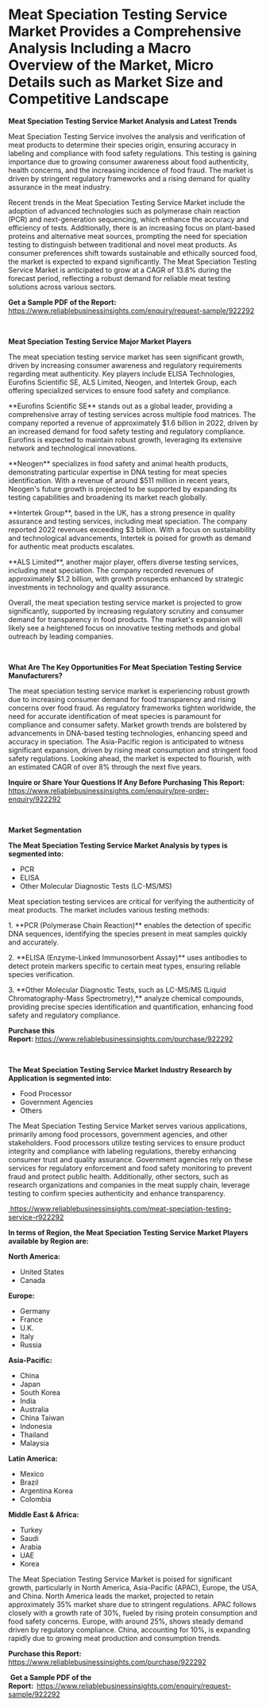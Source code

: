 <p><h1>Meat Speciation Testing Service Market Provides a Comprehensive Analysis Including a Macro Overview of the Market, Micro Details such as Market Size and Competitive Landscape</h1></p><p><strong>Meat Speciation Testing Service Market Analysis and Latest Trends</strong></p>
<p><p>Meat Speciation Testing Service involves the analysis and verification of meat products to determine their species origin, ensuring accuracy in labeling and compliance with food safety regulations. This testing is gaining importance due to growing consumer awareness about food authenticity, health concerns, and the increasing incidence of food fraud. The market is driven by stringent regulatory frameworks and a rising demand for quality assurance in the meat industry.</p><p>Recent trends in the Meat Speciation Testing Service Market include the adoption of advanced technologies such as polymerase chain reaction (PCR) and next-generation sequencing, which enhance the accuracy and efficiency of tests. Additionally, there is an increasing focus on plant-based proteins and alternative meat sources, prompting the need for speciation testing to distinguish between traditional and novel meat products. As consumer preferences shift towards sustainable and ethically sourced food, the market is expected to expand significantly. The Meat Speciation Testing Service Market is anticipated to grow at a CAGR of 13.8% during the forecast period, reflecting a robust demand for reliable meat testing solutions across various sectors.</p></p>
<p><strong>Get a Sample PDF of the Report:&nbsp;</strong> <a href="https://www.reliablebusinessinsights.com/enquiry/request-sample/922292?utm_campaign=3521&utm_medium=2&utm_source=Github&utm_content=ia&utm_term=18042025&utm_id=meat-speciation-testing-service">https://www.reliablebusinessinsights.com/enquiry/request-sample/922292</a></p>
<p>&nbsp;</p>
<p><strong>Meat Speciation Testing Service Major Market Players</strong></p>
<p><p>The meat speciation testing service market has seen significant growth, driven by increasing consumer awareness and regulatory requirements regarding meat authenticity. Key players include ELISA Technologies, Eurofins Scientific SE, ALS Limited, Neogen, and Intertek Group, each offering specialized services to ensure food safety and compliance.</p><p>**Eurofins Scientific SE** stands out as a global leader, providing a comprehensive array of testing services across multiple food matrices. The company reported a revenue of approximately $1.6 billion in 2022, driven by an increased demand for food safety testing and regulatory compliance. Eurofins is expected to maintain robust growth, leveraging its extensive network and technological innovations.</p><p>**Neogen** specializes in food safety and animal health products, demonstrating particular expertise in DNA testing for meat species identification. With a revenue of around $511 million in recent years, Neogen's future growth is projected to be supported by expanding its testing capabilities and broadening its market reach globally.</p><p>**Intertek Group**, based in the UK, has a strong presence in quality assurance and testing services, including meat speciation. The company reported 2022 revenues exceeding $3 billion. With a focus on sustainability and technological advancements, Intertek is poised for growth as demand for authentic meat products escalates.</p><p>**ALS Limited**, another major player, offers diverse testing services, including meat speciation. The company recorded revenues of approximately $1.2 billion, with growth prospects enhanced by strategic investments in technology and quality assurance.</p><p>Overall, the meat speciation testing service market is projected to grow significantly, supported by increasing regulatory scrutiny and consumer demand for transparency in food products. The market's expansion will likely see a heightened focus on innovative testing methods and global outreach by leading companies.</p></p>
<p>&nbsp;</p>
<p><strong>What Are The Key Opportunities For Meat Speciation Testing Service Manufacturers?</strong></p>
<p><p>The meat speciation testing service market is experiencing robust growth due to increasing consumer demand for food transparency and rising concerns over food fraud. As regulatory frameworks tighten worldwide, the need for accurate identification of meat species is paramount for compliance and consumer safety. Market growth trends are bolstered by advancements in DNA-based testing technologies, enhancing speed and accuracy in speciation. The Asia-Pacific region is anticipated to witness significant expansion, driven by rising meat consumption and stringent food safety regulations. Looking ahead, the market is expected to flourish, with an estimated CAGR of over 8% through the next five years.</p></p>
<p><strong>Inquire or Share Your Questions If Any Before Purchasing This Report:</strong> <a href="https://www.reliablebusinessinsights.com/enquiry/pre-order-enquiry/922292?utm_campaign=3521&utm_medium=2&utm_source=Github&utm_content=ia&utm_term=18042025&utm_id=meat-speciation-testing-service">https://www.reliablebusinessinsights.com/enquiry/pre-order-enquiry/922292</a></p>
<p>&nbsp;</p>
<p><strong>Market Segmentation</strong></p>
<p><strong>The Meat Speciation Testing Service Market Analysis by types is segmented into:</strong></p>
<p><ul><li>PCR</li><li>ELISA</li><li>Other Molecular Diagnostic Tests (LC-MS/MS)</li></ul></p>
<p><p>Meat speciation testing services are critical for verifying the authenticity of meat products. The market includes various testing methods: </p><p>1. **PCR (Polymerase Chain Reaction)** enables the detection of specific DNA sequences, identifying the species present in meat samples quickly and accurately. </p><p>2. **ELISA (Enzyme-Linked Immunosorbent Assay)** uses antibodies to detect protein markers specific to certain meat types, ensuring reliable species verification. </p><p>3. **Other Molecular Diagnostic Tests, such as LC-MS/MS (Liquid Chromatography-Mass Spectrometry),** analyze chemical compounds, providing precise species identification and quantification, enhancing food safety and regulatory compliance.</p></p>
<p><strong>Purchase this Report:&nbsp;</strong><a href="https://www.reliablebusinessinsights.com/purchase/922292?utm_campaign=3521&utm_medium=2&utm_source=Github&utm_content=ia&utm_term=18042025&utm_id=meat-speciation-testing-service">https://www.reliablebusinessinsights.com/purchase/922292</a></p>
<p>&nbsp;</p>
<p><strong>The Meat Speciation Testing Service Market Industry Research by Application is segmented into:</strong></p>
<p><ul><li>Food Processor</li><li>Government Agencies</li><li>Others</li></ul></p>
<p><p>The Meat Speciation Testing Service Market serves various applications, primarily among food processors, government agencies, and other stakeholders. Food processors utilize testing services to ensure product integrity and compliance with labeling regulations, thereby enhancing consumer trust and quality assurance. Government agencies rely on these services for regulatory enforcement and food safety monitoring to prevent fraud and protect public health. Additionally, other sectors, such as research organizations and companies in the meat supply chain, leverage testing to confirm species authenticity and enhance transparency.</p></p>
<p><a href="https://www.reliablebusinessinsights.com/meat-speciation-testing-service-r922292?utm_campaign=3521&utm_medium=2&utm_source=Github&utm_content=ia&utm_term=18042025&utm_id=meat-speciation-testing-service">&nbsp;https://www.reliablebusinessinsights.com/meat-speciation-testing-service-r922292</a></p>
<p><strong>In terms of Region, the Meat Speciation Testing Service Market Players available by Region are:</strong></p>
<p>
    <p> <strong> North America: </strong>
        <ul>
            <li>United States</li>
            <li>Canada</li>
        </ul>
        </p> 
    <p> <strong> Europe: </strong>
        <ul>
            <li>Germany</li>
            <li>France</li>
            <li>U.K.</li>
            <li>Italy</li>
            <li>Russia</li>
        </ul>
        </p> 
    <p> <strong> Asia-Pacific: </strong>
        <ul>
            <li>China</li>
            <li>Japan</li>
            <li>South Korea</li>
            <li>India</li>
            <li>Australia</li>
            <li>China Taiwan</li>
            <li>Indonesia</li>
            <li>Thailand</li>
            <li>Malaysia</li>
        </ul>
        </p> 
    <p> <strong> Latin America: </strong>
        <ul>
            <li>Mexico</li>
            <li>Brazil</li>
            <li>Argentina Korea</li>
            <li>Colombia</li>
        </ul>
        </p> 
    <p> <strong> Middle East & Africa: </strong>
        <ul>
            <li>Turkey</li>
            <li>Saudi</li>
            <li>Arabia</li>
            <li>UAE</li>
            <li>Korea</li>
        </ul>
    </p>
    </p>
<p><p>The Meat Speciation Testing Service Market is poised for significant growth, particularly in North America, Asia-Pacific (APAC), Europe, the USA, and China. North America leads the market, projected to retain approximately 35% market share due to stringent regulations. APAC follows closely with a growth rate of 30%, fueled by rising protein consumption and food safety concerns. Europe, with around 25%, shows steady demand driven by regulatory compliance. China, accounting for 10%, is expanding rapidly due to growing meat production and consumption trends.</p></p>
<p><strong>Purchase this Report: </strong><a href="https://www.reliablebusinessinsights.com/purchase/922292?utm_campaign=3521&utm_medium=2&utm_source=Github&utm_content=ia&utm_term=18042025&utm_id=meat-speciation-testing-service">https://www.reliablebusinessinsights.com/purchase/922292</a></p>
<p>&nbsp;<strong>Get a Sample PDF of the Report:&nbsp;&nbsp;</strong><a href="https://www.reliablebusinessinsights.com/enquiry/request-sample/922292?utm_campaign=3521&utm_medium=2&utm_source=Github&utm_content=ia&utm_term=18042025&utm_id=meat-speciation-testing-service">https://www.reliablebusinessinsights.com/enquiry/request-sample/922292</a></p>
<p><strong></strong></p>
<p><p></p><p></p><p></p></p>